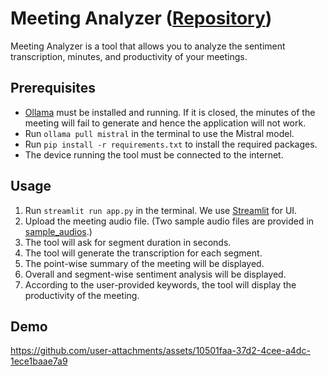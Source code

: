 # Meeting Analyzer ([Repository](https://github.com/Khush24Shah/meeting_analyser))

Meeting Analyzer is a tool that allows you to analyze the sentiment transcription, minutes, and productivity of your meetings.

## Prerequisites

- [Ollama](https://ollama.com/download) must be installed and running. If it is closed, the minutes of the meeting will fail to generate and hence the application will not work.
- Run `ollama pull mistral` in the terminal to use the Mistral model.
- Run `pip install -r requirements.txt` to install the required packages.
- The device running the tool must be connected to the internet.

## Usage

1. Run `streamlit run app.py` in the terminal. We use [Streamlit](https://streamlit.io/) for UI.
2. Upload the meeting audio file. (Two sample audio files are provided in [sample_audios](https://github.com/Khush24Shah/meeting_analyser/tree/main/sample_audios).)
3. The tool will ask for segment duration in seconds.
4. The tool will generate the transcription for each segment.
5. The point-wise summary of the meeting will be displayed.
6. Overall and segment-wise sentiment analysis will be displayed.
7. According to the user-provided keywords, the tool will display the productivity of the meeting.

## Demo

https://github.com/user-attachments/assets/10501faa-37d2-4cee-a4dc-1ece1baae7a9

